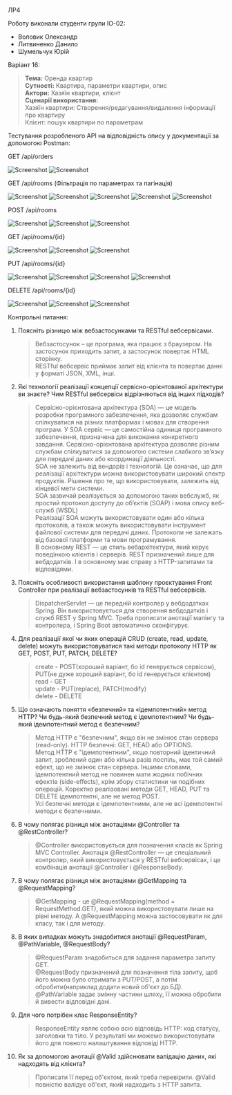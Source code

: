 ЛР4

Роботу виконали студенти групи ІО-02:
- Воловик Олександр
- Литвиненко Данило
- Шумельчук Юрій

Варіант 16:
><b>Тема:</b> Оренда квартир
<br><b>Сутності:</b> Квартира, параметри квартири, опис
<br><b>Актори:</b> Хазяїн квартири, клієнт 
<br><b>Сценарії використання:</b> 
<br>Хазяїн квартири: Створення/редагування/видалення інформації про квартиру
<br>Клієнт: пошук квартири по параметрам

Тестування розробленого API на відповідність опису у документації за допомогою Postman:

GET /api/orders

![Screenshot](readme/1.png)
![Screenshot](readme/2.png)

GET /api/rooms (Фільтрація по параметрах та пагінація)

![Screenshot](readme/3.png)
![Screenshot](readme/4.png)
![Screenshot](readme/5.png)
![Screenshot](readme/6.png)
![Screenshot](readme/7.png)

POST /api/rooms

![Screenshot](readme/8.png)
![Screenshot](readme/9.png)
![Screenshot](readme/10.png)

GET /api/rooms/{id}

![Screenshot](readme/11.png)
![Screenshot](readme/20.png)
![Screenshot](readme/12.png)

PUT /api/rooms/{id}

![Screenshot](readme/13.png)
![Screenshot](readme/14.png)
![Screenshot](readme/15.png)
![Screenshot](readme/16.png)

DELETE /api/rooms/{id}

![Screenshot](readme/17.png)
![Screenshot](readme/18.png)
![Screenshot](readme/19.png)

Контрольні питання:

1. Поясніть різницю між вебзастосунками та RESTful вебсервісами.
   > Вебзастосунок – це програма, яка працює з браузером. На застосунок приходить запит, а застосунок повертає HTML сторінку.<br>
     RESTful вебсервіс приймає запит від клієнта та повертає данні у форматі JSON, XML, інші.
2. Які технології реалізації концепції сервісно-орієнтованої архітектури ви знаєте? Чим RESTful вебсервіси відрізняються від інших підходів?
   > Сервісно-орієнтована архітектура (SOA) — це модель розробки програмного забезпечення, яка дозволяє службам спілкуватися на різних платформах і мовах для створення програм. У SOA сервіс — це самостійна одиниця програмного забезпечення, призначена для виконання конкретного завдання. Сервісно-орієнтована архітектура дозволяє різним службам спілкуватися за допомогою системи слабкого зв’язку для передачі даних або координації діяльності. <br>
     SOA не залежить від вендорів і технологій. Це означає, що для реалізації архітектури можна використовувати широкий спектр продуктів. Рішення про те, що використовувати, залежить від кінцевої мети системи.<br>
     SOA зазвичай реалізується за допомогою таких вебслужб, як простий протокол доступу до об’єктів (SOAP) і мова опису веб-служб (WSDL)<br>
     Реалізації SOA можуть використовувати один або кілька протоколів, а також можуть використовувати інструмент файлової системи для передачі даних. Протоколи не залежать від базової платформи та мови програмування.<br>
     В основному REST — це стиль вебархітектури, який керує поведінкою клієнтів і серверів. REST призначений лише для вебдодатків. І в основному має справу з HTTP-запитами та відповідями.
3. Поясніть особливості використання шаблону проєктування Front Controller при реалізації вебзастосунків та RESTful вебсервісів.
   > DispatcherServlet — це передній контролер у вебдодатках Spring. Він використовується для створення вебдодатків і служб REST у Spring MVC. Треба прописати анотації мапінгу та контролера, і Spring Boot автоматично сконфігурує.
4. Для реалізації якої чи яких операцій CRUD (create, read, update, delete) можуть використовуватися такі методи протоколу HTTP як GET, POST, PUT, PATCH, DELETE?
   > create - POST(хороший варіант, бо id генерується сервісом), PUT(не дуже хороший варіант, бо id генерується клієнтом)<br>
     read - GET<br>
     update - PUT(replace), PATCH(modify)<br>
     delete - DELETE
5. Що означають поняття «безпечний» та «ідемпотентний» метод HTTP? Чи будь-який безпечний метод є ідемпотентним? Чи будь-який ідемпотентний метод є безпечним?
   > Метод HTTP є "безпечним", якщо він не змінює стан сервера (read-only). HTTP безпечні: GET, HEAD або OPTIONS. <br>
   > Метод HTTP є "ідемпотентним", якщо повторний ідентичний запит, зроблений один або кілька разів поспіль, має той самий ефект, що не змінює стан сервера. Іншими словами, ідемпотентний метод не повинен мати жодних побічних ефектів (side-effects), крім збору статистики чи подібних операцій. Коректно реалізовані методи GET, HEAD, PUT та DELETE ідемпотентні, але не метод POST.<br>
   > Усі безпечні методи є ідемпотентними, але не всі ідемпотентні методи є безпечними.
6. В чому полягає різниця між анотаціями @Controller та @RestController?
   > @Controller використовується для позначення класів як Spring MVC Controller. Анотація @RestController — це спеціальний контролер, який використовується у RESTful вебсервісах, і це комбінація анотації @Controller і @ResponseBody.
7. В чому полягає різниця між анотаціями @GetMapping та @RequestMapping?
   > @GetMapping - це @RequestMapping(method = RequestMethod.GET), який можна використовувати лише на рівні методу. А @RequestMapping можна застосовувати як для класу, так і для методу.
8. В яких випадках можуть знадобитися анотації @RequestParam, @PathVariable, @RequestBody?
   > @RequestParam знадобиться для задання параметра запиту GET.<br>
     @RequestBody призначений для позначення тіла запиту, щоб його можна було отримати з PUT/POST, а потім обробити(наприклад додати новий об'єкт до БД).<br>
     @PathVariable задає змінну частини шляху, її можна обробити й вивести відповідні дані.
9. Для чого потрібен клас ResponseEntity?
   > ResponseEntity являє собою всю відповідь HTTP: код статусу, заголовки та тіло. У результаті ми можемо використовувати його для повного налаштування відповіді HTTP. 
10. Як за допомогою анотації @Valid здійснювати валідацію даних, які надходять від клієнта?
    > Прописати її перед об'єктом, який треба перевірити. @Valid повністю валідує об'єкт, який надходить з HTTP запита.